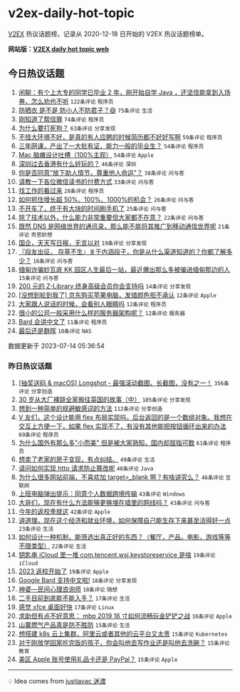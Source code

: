 # v2ex-daily-hot-topic

[V2EX](https://www.v2ex.com/) 热议话题榜，记录从 2020-12-18 日开始的 V2EX 热议话题榜单。

**网站版：[V2EX daily hot topic web](https://boojack.github.io/v2ex-daily-hot-topic-web/)**

## 今日热议话题

<!-- TODAY BEGIN -->

1. [闲聊：有个上大专的同学已毕业 2 年，刚开始自学 Java ，还坚信能拿到入场券，怎么劝也不听](https://www.v2ex.com/t/956631) `122条评论` `程序员`
1. [防晒衣 是不是 防小人不防君子？😄](https://www.v2ex.com/t/956636) `75条评论` `生活`
1. [刚知道了帮信罪](https://www.v2ex.com/t/956674) `74条评论` `程序员`
1. [为什么要打死狗？](https://www.v2ex.com/t/956642) `63条评论` `分享发现`
1. [不怪大环境不好，是真的有人应聘的时候简历都不好好写啊](https://www.v2ex.com/t/956633) `59条评论` `程序员`
1. [三年网课，产出了一大批有证，能力一般的毕业生？](https://www.v2ex.com/t/956669) `54条评论` `程序员`
1. [Mac 脑瘫设计吐槽（100%主观）](https://www.v2ex.com/t/956671) `54条评论` `Apple`
1. [深圳过去香港有什么好玩的？](https://www.v2ex.com/t/956627) `46条评论` `深圳`
1. [你是否同意“放下助人情节，尊重他人命运”？](https://www.v2ex.com/t/956683) `38条评论` `问与答`
1. [请教一下各位微信读书的付费方式](https://www.v2ex.com/t/956679) `33条评论` `问与答`
1. [找工作的看过来](https://www.v2ex.com/t/956678) `28条评论` `程序员`
1. [如何抓住增长超 50%、100%、1000%的机会？](https://www.v2ex.com/t/956629) `26条评论` `问与答`
1. [不开车了，终于有大块的时间刷手机了](https://www.v2ex.com/t/956651) `25条评论` `问与答`
1. [除了技术以外，什么能力非常重要但大家都不在意？](https://www.v2ex.com/t/956704) `22条评论` `问与答`
1. [既然 DNS 是网络世界的通讯录，那么能不能将其推广到移动通信世界呢](https://www.v2ex.com/t/956666) `21条评论` `奇思妙想`
1. [国企，天天写日报，无言以对](https://www.v2ex.com/t/956698) `19条评论` `分享发现`
1. [『段友出征， 存草不生』关于内涵段子，你是从什么渠道知道的？你都了解多少？](https://www.v2ex.com/t/956668) `16条评论` `问与答`
1. [缅甸诈骗妙瓦底 KK 园区人生最后一站，最近爆出那么多被骗进缅甸那边的人](https://www.v2ex.com/t/956641) `15条评论` `问与答`
1. [200 元的 Z-Library 终身高级会员你会支持吗](https://www.v2ex.com/t/956713) `14条评论` `分享发现`
1. [[没想到轮到我了] 京东购买苹果电脑，发错颜色拒不承认](https://www.v2ex.com/t/956728) `12条评论` `Apple`
1. [大家跟人说话的时候，会看别人眼睛吗](https://www.v2ex.com/t/956718) `12条评论` `程序员`
1. [很小的公司一般采用什么样的服务器架构呢？](https://www.v2ex.com/t/956689) `12条评论` `服务器`
1. [Bard 会讲中文了](https://www.v2ex.com/t/956696) `11条评论` `程序员`
1. [最后还是群晖](https://www.v2ex.com/t/956695) `10条评论` `NAS`

数据更新于 2023-07-14 05:36:54

<!-- TODAY END -->

### 昨日热议话题

<!-- YESTERDAY BEGIN -->

1. [[抽奖送码 & macOS] Longshot - 最强滚动截图、长截图，没有之一！](https://www.v2ex.com/t/956351) `356条评论` `分享创造`
1. [30 岁从大厂裸辞全家搬往英国的故事（中）](https://www.v2ex.com/t/956323) `185条评论` `分享发现`
1. [想到一种简单的规避敏感词的方法](https://www.v2ex.com/t/956482) `112条评论` `分享创造`
1. [V 友们，这个设计能用 flex 布局实现吗，后台返回的是一个数组对象。我想在交互上方便一下，如果 flex 实现不了，有没有其他能把按钮循环出来的办法](https://www.v2ex.com/t/956387) `69条评论` `程序员`
1. [为什么国外有那么多"小而美" 但是被大家熟知，国内却屈指可数](https://www.v2ex.com/t/956529) `61条评论` `程序员`
1. [想卖了老家的房子变现，有点纠结。](https://www.v2ex.com/t/956428) `49条评论` `生活`
1. [请问如何实现 http 请求防止篡改呢](https://www.v2ex.com/t/956327) `48条评论` `Java`
1. [为什么很多网站前端，不喜欢加 target=_blank 啊？有啥讲究么？](https://www.v2ex.com/t/956422) `46条评论` `互联网`
1. [上班电脑弹出提示：同意个人数据跨境传输](https://www.v2ex.com/t/956355) `43条评论` `Windows`
1. [大哥们，现在有什么方法能够更换埋在墙里的网线吗？](https://www.v2ex.com/t/956403) `43条评论` `问与答`
1. [今年的返校季就这](https://www.v2ex.com/t/956339) `42条评论` `Apple`
1. [讲道理，现在这个经济和就业环境，如何保障自己能生存下来甚至活得好一点](https://www.v2ex.com/t/956374) `23条评论` `生活`
1. [如何设计一种机制，能筛选出真正好的东西？（餐厅，产品，电影，游戏等等不限类型）](https://www.v2ex.com/t/956515) `22条评论` `生活`
1. [钥匙串 iCloud 里一堆 com.tencent.wsj.keystoreservice 是啥](https://www.v2ex.com/t/956444) `19条评论` `iCloud`
1. [2023 返校开始了](https://www.v2ex.com/t/956340) `19条评论` `Apple`
1. [Google Bard 支持中文啦!](https://www.v2ex.com/t/956455) `18条评论` `分享发现`
1. [神婆—民间心理咨询师](https://www.v2ex.com/t/956399) `18条评论` `随想`
1. [二手目前到底能不能入手？](https://www.v2ex.com/t/956449) `17条评论` `生活`
1. [感觉 xfce 桌面好快](https://www.v2ex.com/t/956376) `17条评论` `Linux`
1. [求助但有点不好意思： mbp 2019 16 寸如何流畅玩金铲铲之战](https://www.v2ex.com/t/956402) `16条评论` `Apple`
1. [山寨燃气产品真是防不胜防](https://www.v2ex.com/t/956583) `15条评论` `生活`
1. [想搭建 k8s 云上集群，阿里云或者其他的云平台又太贵](https://www.v2ex.com/t/956582) `15条评论` `Kubernetes`
1. [对于刚放学回家吃完饭的孩子，你会叫他去写作业还是叫他去洗碗？](https://www.v2ex.com/t/956575) `15条评论` `教育`
1. [美区 Apple 账号使用礼品卡还是 PayPal？](https://www.v2ex.com/t/956530) `15条评论` `Apple`

<!-- YESTERDAY END -->

---

💡 Idea comes from [justjavac 迷渡](https://github.com/justjavac/)
